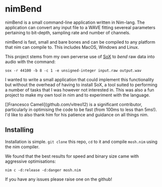 # nimBend

nimBend is a small command-line application written in Nim-lang. The application can  convert any input file to a WAVE fitting severeal parameters pertaining to bit-depth, sampling rate and number of channels. 



nimBend is fast, small and bare bones and can be compiled to any platform that nim can compile to. This includes MacOS, Windows and Linux.



This project stems from my own perverse use of [SoX](http://sox.sourceforge.net) to _bend_ raw data into audio with the command:

`sox -r 44100 -b 8 -c 1 -e unsigned-integer input.raw output.wav`


I wanted to write a small application that could implement this functionality but without the overhead of having to install SoX, a tool suited to performing a number of tasks that I was however not interested in. This was also a fun project to make my own tool in nim and to experiment with the language.



[]Francesco Cameli](github.com/vitreo12) is a significant contributor, particularly in optimising the code to be fast (from 100ms to less than 5ms!). I'd like to also thank him for his patience and guidance on all things nim.



## Installing

Installation is simple. `git clone` this repo, `cd` to it and compile `mosh.nim` using the nim compiler.

We found that the best results for speed and binary size came with aggressive optimisations:

`nim c -d:release -d:danger mosh.nim`



If you have any issues please raise one on the github!
